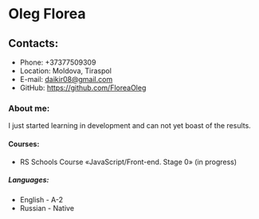 # **Oleg Florea** 
## Contacts:
* Phone: +37377509309
* Location: Moldova, Tiraspol
* E-mail: daikir08@gmail.com
* GitHub: https://github.com/FloreaOleg
### About me:
I just started learning in development and can not yet boast of the results. 
#### Courses:
* RS Schools Course «JavaScript/Front-end. Stage 0» (in progress)
##### Languages:
* English - A-2
* Russian - Native